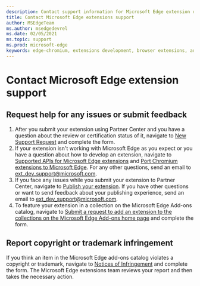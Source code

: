 ```yaml
---
description: Contact support information for Microsoft Edge extension development.
title: Contact Microsoft Edge extensions support
author: MSEdgeTeam
ms.author: msedgedevrel
ms.date: 02/05/2021
ms.topic: support
ms.prod: microsoft-edge
keywords: edge-chromium, extensions development, browser extensions, add-ons, partner center, developer, support
---
```

# Contact Microsoft Edge extension support  

## Request help for any issues or submit feedback  

1.  After you submit your extension using Partner Center and you have a question about the review or certification status of it, navigate to [New Support Request][MicrosoftSupportSupportrequestformE7a381be9c9aFafbEd76262bc93fd9e4] and complete the form.  
1.  If your extension isn't working with Microsoft Edge as you expect or you have a question about how to develop an extension, navigate to [Supported APIs for Microsoft Edge extensions][ExtensionsDeveloperGuideApiSupport] and [Port Chromium extensions to Microsoft Edge][ExtensionsDeveloperGuidePortChromeExtension].  For any other questions, send an email to [ext_dev_support@microsoft.com][MailtoExtDevSupportMicrosoft].  
1.  If you face any issues while you submit your extension to Partner Center, navigate to [Publish your extension][ExtensionsPublishPublishExtension].  If you have other questions or want to send feedback about your publishing experience, send an email to [ext_dev_support@microsoft.com][MailtoExtDevSupportMicrosoft].  
1.  To feature your extension in a collection on the Microsoft Edge Add-ons catalog, navigate to [Submit a request to add an extension to the collections on the Microsoft Edge Add-ons home page][OfficeFormsPagesResponsepageAspxV4j5cvggr0grqy180bhbrw01uwybfaxnna1zkp3x2vun0ibsu1ymeu3vfy0vurrodewsjgwu00yry4u] and complete the form.   
    
## Report copyright or trademark infringement  

If you think an item in the Microsoft Edge add-ons catalog violates a copyright or trademark, navigate to [Notices of Infringement][MicrosoftInfoMarketplaceHtml] and complete the form.  The Microsoft Edge extensions team reviews your report and then takes the necessary action.  

<!-- links -->  

[ExtensionsDeveloperGuideApiSupport]: ../developer-guide/api-support.md "Supported APIs for Microsoft Edge extensions | Microsoft Docs"  
[ExtensionsDeveloperGuidePortChromeExtension]: ../developer-guide/port-chrome-extension.md "Port your extension | Microsoft Docs"  
[ExtensionsPublishPublishExtension]: ./publish-extension.md "Publish your extension | Microsoft Docs"  

[MicrosoftInfoMarketplaceHtml]: https://www.microsoft.com/info/Marketplace.html "Notices of Infringement | Microsoft"  

[MicrosoftSupportSupportrequestformE7a381be9c9aFafbEd76262bc93fd9e4]: https://support.microsoft.com/supportrequestform/e7a381be-9c9a-fafb-ed76-262bc93fd9e4 "Extensions New Support Request | Microsoft Support"  

[OfficeFormsPagesResponsepageAspxV4j5cvggr0grqy180bhbrw01uwybfaxnna1zkp3x2vun0ibsu1ymeu3vfy0vurrodewsjgwu00yry4u]: https://forms.office.com/Pages/ResponsePage.aspx?id=v4j5cvGGr0GRqy180BHbRw01UwyBfAxNna_1ZkP3X2VUN0lBSU1YMEU3VFY0VURRODEwSjgwU00yRy4u "Submit a request to add an extension to the collections on the MS Edge Add-ons home page | Microsoft Office Forms"  

[MailtoExtDevSupportMicrosoft]: mailto:ext_dev_support@microsoft.com "Send an email to ext_dev_support@microsoft.com"  
